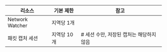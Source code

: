 | 리소스 | 기본 제한 | 참고 |
| --- | --- | --- |
| Network Watcher | 지역당 1개  | |
| 패킷 캡처 세션 |지역당 10개 |# 세션 수만, 저장된 캡처는 해당하지 않음 |



